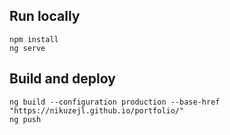 ## Run locally
`npm install`  
`ng serve`  

## Build and deploy
`ng build --configuration production --base-href "https://nikuzejl.github.io/portfolio/"`  
`ng push`  